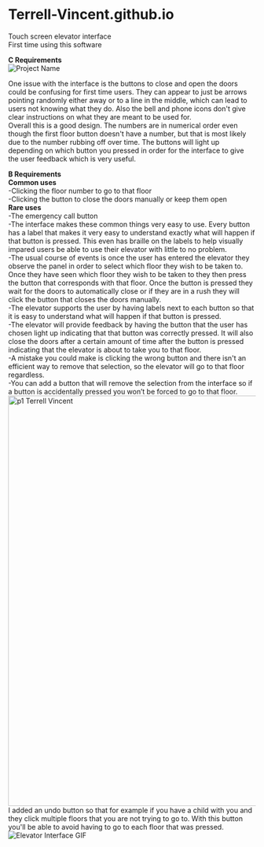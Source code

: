 # Terrell-Vincent.github.io
Touch screen elevator interface  
First time using this software  

**C Requirements**  
![Project Name](https://user-images.githubusercontent.com/91630436/193114053-e0a8f9ed-78a3-4220-88c7-ed361ccab4e5.gif)

  One issue with the interface is the buttons to close and open the doors could be confusing for first time users. They can appear to just be arrows pointing randomly either away or to a line in the middle, which can lead to users not knowing what they do. Also the bell and phone icons don't give clear instructions on what they are meant to be used for.  
  Overall this is a good design. The numbers are in numerical order even though the first floor button doesn't have a number, but that is most likely due to the number rubbing off over time. The buttons will light up depending on which button you pressed in order for the interface to give the user feedback which is very useful.  
  
**B Requirements**   
**Common uses**   
	-Clicking the floor number to go to that floor    
	-Clicking the button to close the doors manually or keep them open    
**Rare uses**   
	-The emergency call button    
-The interface makes these common things very easy to use. Every button has a label that makes it very easy to understand exactly what will happen if that button is pressed. This even has braille on the labels to help visually impared users be able to use their elevator with little to no problem.    
-The usual course of events is once the user has entered the elevator they observe the panel in order to select which floor they wish to be taken to. Once they have seen which floor they wish to be taken to they then press the button that corresponds with that floor. Once the button is pressed they wait for the doors to automatically close or if they are in a rush they will click the button that closes the doors manually.    
-The elevator supports the user by having labels next to each button so that it is easy to understand what will happen if that button is pressed.    
-The elevator will provide feedback by having the button that the user has chosen light up indicating that that button was correctly pressed. It will also close the doors after a certain amount of time after the button is pressed indicating that the elevator is about to take you to that floor.    
-A mistake you could make is clicking the wrong button and there isn't an efficient way to remove that selection, so the elevator will go to that floor regardless.    
-You can add a button that will remove the selection from the interface so if a button is accidentally pressed you won’t be forced to go to that floor.    
<img width="834" alt="p1 Terrell Vincent" src="https://user-images.githubusercontent.com/91630436/193115572-8d51f976-64ea-4299-8d41-9b84507976a6.png">  
I added an undo button so that for example if you have a child with you and they click multiple floors that you are not trying to go to. With this button you'll be able to avoid having to go to each floor that was pressed.
![Elevator Interface GIF](https://user-images.githubusercontent.com/91630436/193119111-b96bec3b-a90e-4b68-b5ea-cd8800debcea.gif)
